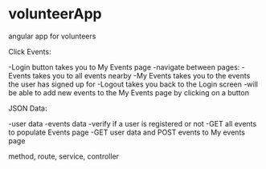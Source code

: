 # volunteerApp
angular app for volunteers

Click Events:

-Login button takes you to My Events page
-navigate between pages:
  -Events takes you to all events nearby
  -My Events takes you to the events the user has signed up for
  -Logout takes you back to the Login screen
-will be able to add new events to the My Events page by clicking on a button


JSON Data:

-user data
-events data
-verify if a user is registered or not
-GET all events to populate Events page
-GET user data and POST events to My events page  

method, route, service, controller
